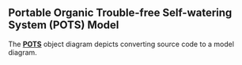 ## **P**ortable **O**rganic **T**rouble-free **S**elf-watering System (**POTS**) Model

The [**POTS**](images/POTSobjectdiagram.png) object diagram depicts converting source code to a model diagram.








